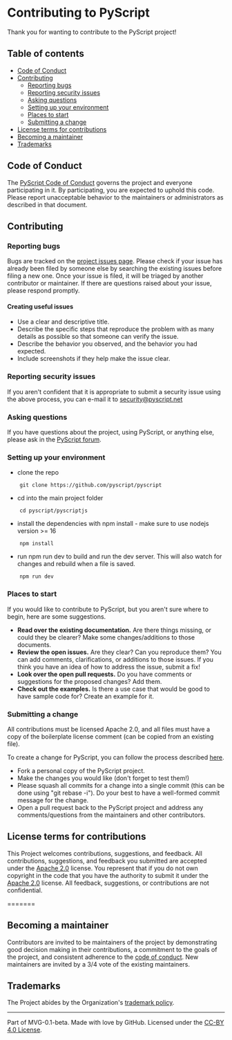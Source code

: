 # Contributing to PyScript

Thank you for wanting to contribute to the PyScript project!

## Table of contents

* [Code of Conduct](#code-of-conduct)
* [Contributing](#contributing)
    * [Reporting bugs](#reporting-bugs)
    * [Reporting security issues](#reporting-security-issues)
    * [Asking questions](#asking-questions)
    * [Setting up your environment](#setting-up-your-environment)
    * [Places to start](#places-to-start)
    * [Submitting a change](#submitting-a-change)
* [License terms for contributions](#license-terms-for-contributions)
* [Becoming a maintainer](#becoming-a-maintainer)
* [Trademarks](#trademarks)

## Code of Conduct

The [PyScript Code of Conduct](https://github.com/pyscript/governance/blob/main/CODE-OF-CONDUCT.md) governs the project and everyone participating in it. By participating, you are expected to uphold this code. Please report unacceptable behavior to the maintainers or administrators as described in that document.

## Contributing

### Reporting bugs

Bugs are tracked on the [project issues page](https://github.com/pyscript/pyscript/issues). Please check if your issue has already been filed by someone else by searching the existing issues before filing a new one. Once your issue is filed, it will be triaged by another contributor or maintainer. If there are questions raised about your issue, please respond promptly.

#### Creating useful issues

* Use a clear and descriptive title.
* Describe the specific steps that reproduce the problem with as many details as possible so that someone can verify the issue.
* Describe the behavior you observed, and the behavior you had expected.
* Include screenshots if they help make the issue clear.

### Reporting security issues

If you aren't confident that it is appropriate to submit a security issue using the above process, you can e-mail it to security@pyscript.net

### Asking questions

If you have questions about the project, using PyScript, or anything else, please ask in the [PyScript forum](https://community.anaconda.cloud/c/tech-topics/pyscript).

### Setting up your environment

* clone the repo
```
    git clone https://github.com/pyscript/pyscript
```
* cd into the main project folder
```
    cd pyscript/pyscriptjs
```
* install the dependencies with npm install - make sure to use nodejs version >= 16
```
    npm install
```
* run npm run dev to build and run the dev server. This will also watch for changes and rebuild when a file is saved.
```
    npm run dev
```

### Places to start

If you would like to contribute to PyScript, but you aren't sure where to begin, here are some suggestions.

* **Read over the existing documentation.** Are there things missing, or could they be clearer? Make some changes/additions to those documents.
* **Review the open issues.** Are they clear? Can you reproduce them? You can add comments, clarifications, or additions to those issues. If you think you have an idea of how to address the issue, submit a fix!
* **Look over the open pull requests.** Do you have comments or suggestions for the proposed changes? Add them.
* **Check out the examples.** Is there a use case that would be good to have sample code for? Create an example for it.

### Submitting a change

All contributions must be licensed Apache 2.0, and all files must have a copy of the boilerplate license comment (can be copied from an existing file).

To create a change for PyScript, you can follow the process described [here](https://docs.github.com/en/get-started/quickstart/contributing-to-projects).

* Fork a personal copy of the PyScript project.
* Make the changes you would like (don't forget to test them!)
* Please squash all commits for a change into a single commit (this can be done using "git rebase -i"). Do your best to have a well-formed commit message for the change.
* Open a pull request back to the PyScript project and address any comments/questions from the maintainers and other contributors.

## License terms for contributions

This Project welcomes contributions, suggestions, and feedback. All contributions, suggestions, and feedback you submitted are accepted under the [Apache 2.0](./LICENSE) license. You represent that if you do not own copyright in the code that you have the authority to submit it under the [Apache 2.0](./LICENSE) license. All feedback, suggestions, or contributions are not confidential.


=======
## Becoming a maintainer

Contributors are invited to be maintainers of the project by demonstrating good decision making in their contributions, a commitment to the goals of the project, and consistent adherence to the [code of conduct](https://github.com/pyscript/governance/blob/main/CODE-OF-CONDUCT.md). New maintainers are invited by a 3/4 vote of the existing maintainers.

## Trademarks

The Project abides by the Organization's [trademark policy](https://github.com/pyscript/governance/blob/main/TRADEMARKS.md).

---
Part of MVG-0.1-beta.
Made with love by GitHub. Licensed under the [CC-BY 4.0 License](https://creativecommons.org/licenses/by-sa/4.0/).
